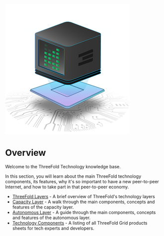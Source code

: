 ![](img/grid_tech.png)

# Overview

Welcome to the ThreeFold Technology knowledge base.

In this section, you will learn about the main ThreeFold technology components, its features, why it's so important to have a new peer-to-peer Internet, and how to take part in that peer-to-peer economy.

  - [ThreeFold Layers](threefold_layers) - A brief overview of ThreeFold's technology layers
  - [Capacity Layer](capacity_layer) - A walk through the main components, concepts and features of the capacity layer.
  - [Autonomous Layer](part1_autonomous_layer_introduction) - A guide through the main components, concepts and features of the autonomous layer.
  - [Technology Components](hercules_components) - A listing of all ThreeFold Grid products sheets for tech experts and developers.